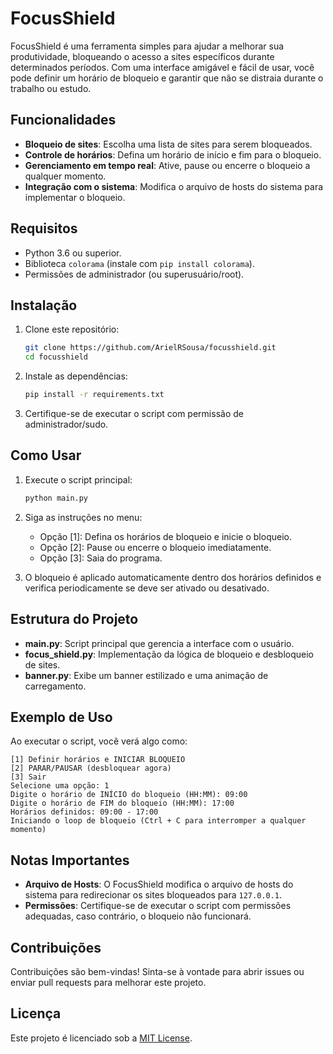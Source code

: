 # FocusShield

FocusShield é uma ferramenta simples para ajudar a melhorar sua produtividade, bloqueando o acesso a sites específicos durante determinados períodos. Com uma interface amigável e fácil de usar, você pode definir um horário de bloqueio e garantir que não se distraia durante o trabalho ou estudo.

## Funcionalidades

- **Bloqueio de sites**: Escolha uma lista de sites para serem bloqueados.
- **Controle de horários**: Defina um horário de início e fim para o bloqueio.
- **Gerenciamento em tempo real**: Ative, pause ou encerre o bloqueio a qualquer momento.
- **Integração com o sistema**: Modifica o arquivo de hosts do sistema para implementar o bloqueio.

## Requisitos

- Python 3.6 ou superior.
- Biblioteca `colorama` (instale com `pip install colorama`).
- Permissões de administrador (ou superusuário/root).

## Instalação

1. Clone este repositório:

   ```bash
   git clone https://github.com/ArielRSousa/focusshield.git
   cd focusshield
   ```

2. Instale as dependências:

   ```bash
   pip install -r requirements.txt
   ```

3. Certifique-se de executar o script com permissão de administrador/sudo.

## Como Usar

1. Execute o script principal:

   ```bash
   python main.py
   ```

2. Siga as instruções no menu:

   - Opção [1]: Defina os horários de bloqueio e inicie o bloqueio.
   - Opção [2]: Pause ou encerre o bloqueio imediatamente.
   - Opção [3]: Saia do programa.

3. O bloqueio é aplicado automaticamente dentro dos horários definidos e verifica periodicamente se deve ser ativado ou desativado.

## Estrutura do Projeto

- **main.py**: Script principal que gerencia a interface com o usuário.
- **focus\_shield.py**: Implementação da lógica de bloqueio e desbloqueio de sites.
- **banner.py**: Exibe um banner estilizado e uma animação de carregamento.

## Exemplo de Uso

Ao executar o script, você verá algo como:

```
[1] Definir horários e INICIAR BLOQUEIO
[2] PARAR/PAUSAR (desbloquear agora)
[3] Sair
Selecione uma opção: 1
Digite o horário de INÍCIO do bloqueio (HH:MM): 09:00
Digite o horário de FIM do bloqueio (HH:MM): 17:00
Horários definidos: 09:00 - 17:00
Iniciando o loop de bloqueio (Ctrl + C para interromper a qualquer momento)
```

## Notas Importantes

- **Arquivo de Hosts**: O FocusShield modifica o arquivo de hosts do sistema para redirecionar os sites bloqueados para `127.0.0.1`.
- **Permissões**: Certifique-se de executar o script com permissões adequadas, caso contrário, o bloqueio não funcionará.

## Contribuições

Contribuições são bem-vindas! Sinta-se à vontade para abrir issues ou enviar pull requests para melhorar este projeto.

## Licença

Este projeto é licenciado sob a [MIT License](LICENSE).

